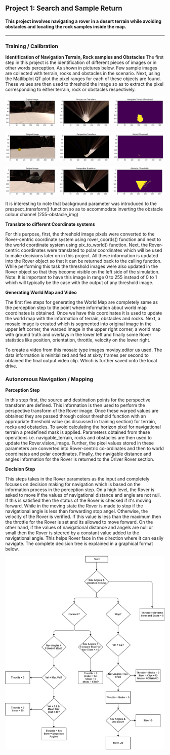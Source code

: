 ## Project 1: Search and Sample Return
#### This project involves navigating a rover in a desert terrain while avoiding obstacles and locating the rock samples inside the map.
---

### Training / Calibration

**Identification of Navigation Terrain, Rock samples and Obstacles**
The first step in this project is the identification of different pieces of images or in other words perception. As shown in pictures below. Few sample images are collected with terrain, rocks and obstacles in the scenario. Next, using the Matlibplot QT plot the pixel ranges for each of these objects are found. These values are then used to threshold the image so as to extract the pixel corresponding to either terrain, rock or obstacles respectively.

![Alt text](./Images/NavigableTerrain.PNG?raw=true "Navigable Terrain")

![Alt text](./Images/Rocks.PNG?raw=true "Rocks")

![Alt text](./Images/Obstacles.PNG?raw=true "Obstacles")

It is interesting to note that background parameter was introduced to the prespect_transform() function so as to accommodate inverting the obstacle colour channel (255-obstacle_img) 

**Translate to different Coordinate systems**

For this purpose, first, the threshold image pixels were converted to the Rover-centric coordinate system using rover_coords() function and next to the world coordinate system using pix_to_world() function. Next, the Rover-centric coordinates were translated to polar coordinates which will be used to make decisions later on in this project. All these information is updated into the Rover object so that it can be returned back to the calling function. While performing this task the threshold images were also updated in the Rover object so that they become visible on the left side of the simulation. Note: It is important to have this image in range 0 to 255 instead of 0 to 1 which will typically be the case with the output of any threshold image.

**Generating World Map and Video**

The first five steps for generating the World Map are completely same as the perception step to the point where information about world map coordinates is obtained. Once we have this coordinates it is used to update the world map with the information of terrain, obstacles and rocks. Next, a mosaic image is created which is segmented into original image in the upper left corner, the warped image in the upper right corner, a world map with ground truth and overlays in the lower left and finally some Rover statistics like position, orientation, throttle, velocity on the lower right. 

To create a video from this mosaic type images movipy.editor us used. The data information is reinitialized and fed at sixty frames per second to obtained the final output video clip. Which is further saved onto the local drive.

### Autonomous Navigation / Mapping

**Perception Step**

In this step first, the source and destination points for the perspective transform are defined. This information is then used to perform the perspective transform of the Rover image. Once these warped values are obtained they are passed through colour threshold function with an appropriate threshold value (as discussed in training section) for terrain, rocks and obstacles. To avoid calculating the horizon pixel for navigational terrain a predefined mask is applied. Parameters obtained from these operations i.e. navigable_terrain, rocks and obstacles are then used to update the Rover.vision_image. Further, the pixel values stored in these parameters are converted into Rover-centric co-ordinates and then to world coordinates and polar coordinates. Finally, the navigable distance and angles information for the Rover is returned to the Driver Rover section.

**Decision Step**

This steps takes in the Rover parameters as the input and completely focuses on decision making for navigation which is based on the information process in the perception step. On a high level, the Rover is asked to move if the values of navigational distance and angle are not null. If this is satisfied then the status of the Rover is checked if it's moving forward. While in the moving state the Rover is made to stop if the navigational angle is less than forwarding stop angel. Otherwise, the velocity of the Rover is verified. If this value is less than the maximum then the throttle for the Rover is set and its allowed to move forward. On the other hand, if the values of navigational distance and angels are null or small then the Rover is steered by a constant value added to the navigational angle. This helps Rover face in the direction where it can easily navigate. The complete decision tree is explained in a graphical format below.

![Alt text](./Images/P1_Logic.png?raw=true "Decision")
